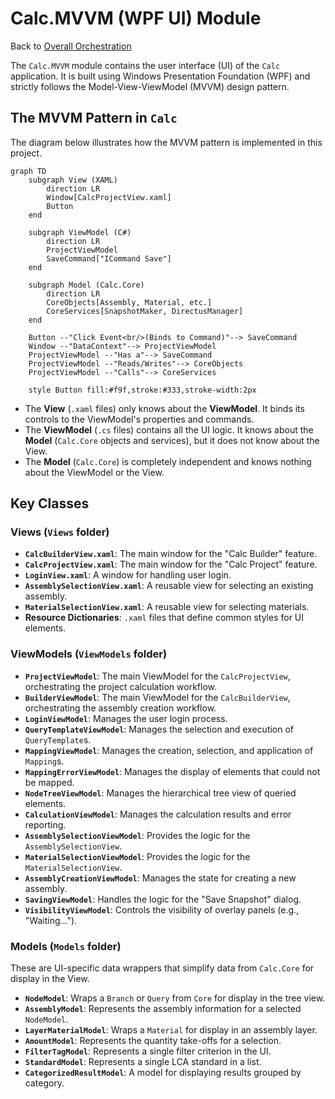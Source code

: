 # Calc.MVVM (WPF UI) Module

Back to [Overall Orchestration](../README.md)

The `Calc.MVVM` module contains the user interface (UI) of the `Calc` application. It is built using Windows Presentation Foundation (WPF) and strictly follows the Model-View-ViewModel (MVVM) design pattern.

## The MVVM Pattern in `Calc`

The diagram below illustrates how the MVVM pattern is implemented in this project.

```mermaid
graph TD
    subgraph View (XAML)
        direction LR
        Window[CalcProjectView.xaml]
        Button
    end

    subgraph ViewModel (C#)
        direction LR
        ProjectViewModel
        SaveCommand["ICommand Save"]
    end

    subgraph Model (Calc.Core)
        direction LR
        CoreObjects[Assembly, Material, etc.]
        CoreServices[SnapshotMaker, DirectusManager]
    end

    Button --"Click Event<br/>(Binds to Command)"--> SaveCommand
    Window --"DataContext"--> ProjectViewModel
    ProjectViewModel --"Has a"--> SaveCommand
    ProjectViewModel --"Reads/Writes"--> CoreObjects
    ProjectViewModel --"Calls"--> CoreServices

    style Button fill:#f9f,stroke:#333,stroke-width:2px
```

-   The **View** (`.xaml` files) only knows about the **ViewModel**. It binds its controls to the ViewModel's properties and commands.
-   The **ViewModel** (`.cs` files) contains all the UI logic. It knows about the **Model** (`Calc.Core` objects and services), but it does not know about the View.
-   The **Model** (`Calc.Core`) is completely independent and knows nothing about the ViewModel or the View.

## Key Classes

### Views (`Views` folder)

-   **`CalcBuilderView.xaml`**: The main window for the "Calc Builder" feature.
-   **`CalcProjectView.xaml`**: The main window for the "Calc Project" feature.
-   **`LoginView.xaml`**: A window for handling user login.
-   **`AssemblySelectionView.xaml`**: A reusable view for selecting an existing assembly.
-   **`MaterialSelectionView.xaml`**: A reusable view for selecting materials.
-   **Resource Dictionaries**: `.xaml` files that define common styles for UI elements.

### ViewModels (`ViewModels` folder)

-   **`ProjectViewModel`**: The main ViewModel for the `CalcProjectView`, orchestrating the project calculation workflow.
-   **`BuilderViewModel`**: The main ViewModel for the `CalcBuilderView`, orchestrating the assembly creation workflow.
-   **`LoginViewModel`**: Manages the user login process.
-   **`QueryTemplateViewModel`**: Manages the selection and execution of `QueryTemplate`s.
-   **`MappingViewModel`**: Manages the creation, selection, and application of `Mapping`s.
-   **`MappingErrorViewModel`**: Manages the display of elements that could not be mapped.
-   **`NodeTreeViewModel`**: Manages the hierarchical tree view of queried elements.
-   **`CalculationViewModel`**: Manages the calculation results and error reporting.
-   **`AssemblySelectionViewModel`**: Provides the logic for the `AssemblySelectionView`.
-   **`MaterialSelectionViewModel`**: Provides the logic for the `MaterialSelectionView`.
-   **`AssemblyCreationViewModel`**: Manages the state for creating a new assembly.
-   **`SavingViewModel`**: Handles the logic for the "Save Snapshot" dialog.
-   **`VisibilityViewModel`**: Controls the visibility of overlay panels (e.g., "Waiting...").

### Models (`Models` folder)

These are UI-specific data wrappers that simplify data from `Calc.Core` for display in the View.

-   **`NodeModel`**: Wraps a `Branch` or `Query` from `Core` for display in the tree view.
-   **`AssemblyModel`**: Represents the assembly information for a selected `NodeModel`.
-   **`LayerMaterialModel`**: Wraps a `Material` for display in an assembly layer.
-   **`AmountModel`**: Represents the quantity take-offs for a selection.
-   **`FilterTagModel`**: Represents a single filter criterion in the UI.
-   **`StandardModel`**: Represents a single LCA standard in a list.
-   **`CategorizedResultModel`**: A model for displaying results grouped by category.
